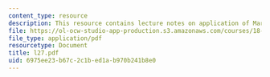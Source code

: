 ```yaml
---
content_type: resource
description: This resource contains lecture notes on application of Martingale inequalities.
file: https://ol-ocw-studio-app-production.s3.amazonaws.com/courses/18-465-topics-in-statistics-statistical-learning-theory-spring-2007/6975ee23b67c2c1bed1ab970b241b8e0_l27.pdf
file_type: application/pdf
resourcetype: Document
title: l27.pdf
uid: 6975ee23-b67c-2c1b-ed1a-b970b241b8e0
---
```

